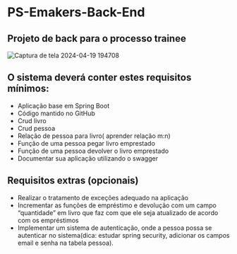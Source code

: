 # PS-Emakers-Back-End
## Projeto de back para o processo trainee
![Captura de tela 2024-04-19 194708](https://github.com/Bruno7k/PS-Emakers-back-end/assets/106875572/67e3ac68-2da5-4242-9f8f-aabf1ef2924e)
## O sistema deverá conter estes requisitos mínimos:
 - Aplicação base em Spring Boot
 - Código mantido no GitHub
 - Crud livro
 - Crud pessoa
 - Relação de pessoa para livro( aprender relação m:n)
 - Função de uma pessoa pegar livro emprestado
 - Função de uma pessoa devolver o livro emprestado
 - Documentar sua aplicação utilizando o swagger

## Requisitos extras (opcionais)
 - Realizar o tratamento de exceções adequado na aplicação
 - Incrementar as funções de empréstimo e devolução com um campo “quantidade” em livro que faz com que ele seja atualizado de acordo com os empréstimos
 - Implementar um sistema de autenticação, onde a pessoa possa se autenticar no sistema(dica: estudar spring security, adicionar os campos email e senha na tabela pessoa).

